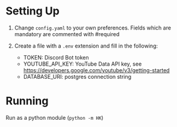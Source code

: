 # Setting Up

1. Change `config.yaml` to your own preferences. Fields which are mandatory are commented with #required

2. Create a file with a `.env` extension and fill in the following:
    - TOKEN: Discord Bot token
    - YOUTUBE_API_KEY: YouTube Data API key, see https://developers.google.com/youtube/v3/getting-started
    - DATABASE_URI: postgres connection string

# Running

Run as a python module (`python -m HK`)
